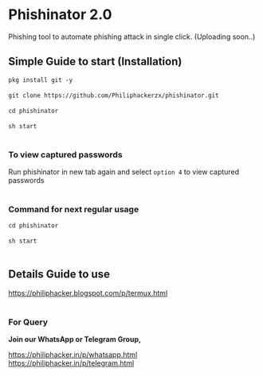 # Phishinator 2.0

Phishing tool to automate phishing attack in single click. (Uploading soon..)

## Simple Guide to start (Installation) </h3>


`pkg install git -y` <br/><br/>
`git clone https://github.com/Philiphackerzx/phishinator.git` <br/> <br/>
`cd phishinator` <br/><br/>
`sh start` <br/><br/>

<h3> To view captured passwords </h3>

Run phishinator in new tab again and select `option 4` to view captured passwords <br/><br/>

<h3> Command for next regular usage </h3>

`cd phishinator` <br/><br/>
`sh start` <br/><br/>

## Details Guide to use </h3>

https://philiphacker.blogspot.com/p/termux.html <br/><br/>

<h3> For Query </h3>

<b>Join our WhatsApp or Telegram Group,</b>

https://philiphacker.in/p/whatsapp.html <br/>
https://philiphacker.in/p/telegram.html <br/><br/>
